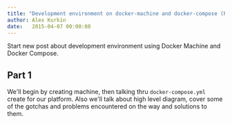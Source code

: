 ```yaml
---
title: "Development environment on docker-machine and docker-compose (Part 1)"
author: Alex Kurkin
date:   2015-04-07 00:00:00
---
```

Start new post about development environment using Docker Machine and Docker Compose. 

## Part 1

We'll begin by creating machine, then talking thru `docker-compose.yml` create for our platform. Also we'll talk about high level diagram, cover some of the gotchas and problems encountered on the way and solutions to them.

